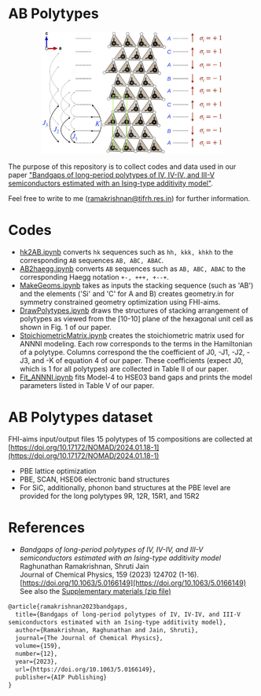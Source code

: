 # AB Polytypes 

<a>
<center><img src="https://github.com/raghurama123/AB_polytypes/blob/main/4H.jpeg"  height="250"></center>
</a>

The purpose of this repository is to collect codes and data used in our paper ["Bandgaps of long-period polytypes of IV, IV-IV, and III-V semiconductors estimated with an Ising-type additivity model"](https://doi.org/10.1063/5.0166149).  

Feel free to write to me (ramakrishnan@tifrh.res.in) for further information.

# Codes
- [hk2AB.ipynb](https://github.com/raghurama123/AB_polytypes/blob/main/ipynb/hk2AB.ipynb) converts `hk` sequences such as `hh, kkk, khkh` to the corresponding `AB` sequences `AB, ABC, ABAC`.
- [AB2haegg.ipynb](https://github.com/raghurama123/AB_polytypes/blob/main/ipynb/AB2Haegg.ipynb) converts `AB` sequences such as `AB, ABC, ABAC` to the corresponding Haegg notation `+-, +++, +--+`.
- [MakeGeoms.ipynb](https://github.com/raghurama123/AB_polytypes/blob/main/ipynb/MakeGeoms.ipynb) takes as inputs the stacking sequence (such as 'AB') and the elements ('Si' and 'C' for A and B) creates geometry.in for symmetry constrained geometry optimization using FHI-aims. 
- [DrawPolytypes.ipynb](https://github.com/raghurama123/AB_polytypes/blob/main/ipynb/DrawPolytypes.ipynb) draws the structures of stacking arrangement of polytypes as viewed from the [10-10] plane of the hexagonal unit cell as shown in Fig. 1 of our paper. 
- [StoichiometricMatrix.ipynb](https://github.com/raghurama123/AB_polytypes/blob/main/ipynb/StoichiometricMatrix.ipynb) creates the stoichiometric matrix used for ANNNI modeling. Each row corresponds to the terms in the Hamiltonian of a polytype. Columns correspond the the coefficient of J0, -J1, -J2, -J3, and -K of equation 4 of our paper. These coefficients (expect J0, which is 1 for all polytypes) are collected in Table II of our paper.
- [Fit_ANNNI.ipynb](https://github.com/raghurama123/AB_polytypes/blob/main/ipynb/Fit_ANNNI.ipynb) fits Model-4 to HSE03 band gaps and prints the model parameters listed in Table V of our paper.


# AB Polytypes dataset
FHI-aims input/output files 15 polytypes of 15 compositions are collected at [https://doi.org/10.17172/NOMAD/2024.01.18-1](https://doi.org/10.17172/NOMAD/2024.01.18-1)
- PBE lattice optimization
- PBE, SCAN, HSE06 electronic band structures
- For SiC, additionally, phonon band structures at the PBE level are provided for the long polytypes 9R, 12R, 15R1, and 15R2


# References
- _Bandgaps of long-period polytypes of IV, IV-IV, and III-V semiconductors estimated with an Ising-type additivity model_    
Raghunathan Ramakrishnan, Shruti Jain    
Journal of Chemical Physics, 159 (2023) 124702 (1-16).   
[https://doi.org/10.1063/5.0166149](https://doi.org/10.1063/5.0166149)      
See also the [Supplementary materials (zip file)](https://pubs.aip.org/jcp/article-supplement/2912689/zip/124702_1_5.0166149.suppl_material/)

```
@article{ramakrishnan2023bandgaps,
  title={Bandgaps of long-period polytypes of IV, IV-IV, and III-V semiconductors estimated with an Ising-type additivity model},
  author={Ramakrishnan, Raghunathan and Jain, Shruti},
  journal={The Journal of Chemical Physics},
  volume={159},
  number={12},
  year={2023},
  url={https://doi.org/10.1063/5.0166149},
  publisher={AIP Publishing}
}
```
